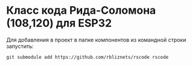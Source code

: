 # Класс кода Рида-Соломона (108,120) для ESP32 
Для добавления в проект в папке компонентов из командной строки запустить:    

    git submodule add https://github.com/rbliznets/rscode rscode 
